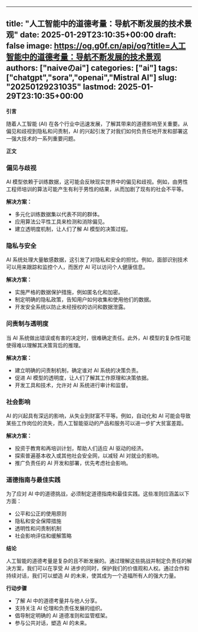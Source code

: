 
---
title: "人工智能中的道德考量：导航不断发展的技术景观"
date: 2025-01-29T23:10:35+00:00
draft: false
image: https://og.g0f.cn/api/og?title=人工智能中的道德考量：导航不断发展的技术景观
authors: ["naiveのai"]
categories: ["ai"]
tags: ["chatgpt","sora","openai","Mistral AI"]
slug: "20250129231035"
lastmod: 2025-01-29T23:10:35+00:00
---
**引言**

随着人工智能 (AI) 在各个行业中迅速发展，了解其带来的道德影响至关重要。从偏见和歧视到隐私和问责制，AI 的兴起引发了对我们如何负责任地开发和部署这一强大技术的一系列重要问题。

**正文**

### 偏见与歧视

AI 模型依赖于训练数据，这可能会反映现实世界中的偏见和歧视。例如，由男性工程师培训的算法可能产生有利于男性的结果，从而加剧了现有的社会不平等。

**解决方案：**
* 多元化训练数据集以代表不同的群体。
* 应用算法公平性工具来检测和消除偏见。
* 建立透明度机制，让人们了解 AI 模型的决策过程。

### 隐私与安全

AI 系统处理大量敏感数据，这引发了对隐私和安全的担忧。例如，面部识别技术可以用来跟踪和监控个人，而医疗 AI 可以访问个人健康信息。

**解决方案：**
* 实施严格的数据保护措施，例如匿名化和加密。
* 制定明确的隐私政策，告知用户如何收集和使用他们的数据。
* 开发安全系统以防止未经授权的访问和数据泄露。

### 问责制与透明度

当 AI 系统做出错误或有害的决定时，很难确定责任。此外，AI 模型的复杂性可能使得难以理解其决策背后的推理。

**解决方案：**
* 建立明确的问责制机制，确定谁对 AI 系统的决策负责。
* 促进 AI 模型的透明度，让人们了解其工作原理和决策依据。
* 开发工具和技术，允许对 AI 系统进行审计和监督。

### 社会影响

AI 的兴起具有深远的影响，从失业到财富不平等。例如，自动化和 AI 可能会导致某些工作岗位的流失，而人工智能驱动的产品和服务可以进一步扩大贫富差距。

**解决方案：**
* 投资于教育和再培训计划，帮助人们适应 AI 驱动的经济。
* 探索普遍基本收入或其他社会安全网，以减轻 AI 对就业的影响。
* 推广负责任的 AI 开发和部署，优先考虑社会影响。

### 道德指南与最佳实践

为了应对 AI 中的道德挑战，必须制定道德指南和最佳实践。这些准则应涵盖以下方面：

* 公平和公正的使用原则
* 隐私和安全保障措施
* 透明性和问责制机制
* 社会影响评估和缓解策略

**结论**

人工智能的道德考量是复杂的且不断发展的。通过理解这些挑战并制定负责任的解决方案，我们可以在享受 AI 进步的同时，保护我们的价值观和人权。通过合作和持续对话，我们可以塑造 AI 的未来，使其成为一个造福所有人的强大力量。

**行动步骤**

* 了解 AI 中的道德考量并与他人分享。
* 支持关注 AI 伦理和负责任发展的组织。
* 倡导制定明确的 AI 道德准则和监管框架。
* 参与公共对话，塑造 AI 的未来。